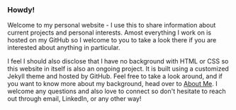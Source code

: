 ### Howdy!

<a></a>
 
Welcome to my personal website - I use this to share information about current projects and personal interests. Amost everything I work on is hosted on my GitHub so I welcome to you to take a look there if you are interested about anything in particular.

I feel I should also disclose that I have no background with HTML or CSS so this website in itself is also an ongoing project. It is built using a customized Jekyll theme and hosted by GitHub. Feel free to take a look around, and if you want to know more about my background, head over to [About Me](./about.html). I welcome any questions and also love to connect so don't hesitate to reach out through email, LinkedIn, or any other way!
